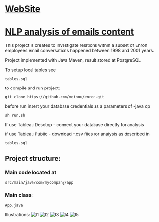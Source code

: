 # [WebSite](http://enron.s3-website-us-east-1.amazonaws.com/)

# [NLP analysis of emails content](https://github.com/meinou/email_analysis)

This project is creates to investigate relations within a subset of Enron employees email conversations happened between 1998 and 2001 years.

Project implemented with Java Maven, result stored at PostgreSQL

To setup local tables see 

`tables.sql`

to compile and run project:

`git clone https://github.com/meinou/enron.git`

before run insert your database credentials as a parameters of -java cp

`sh run.sh`

If use Tableau Desctop - connect your database directly for analysis

If use Tableau Public - download *.csv files for analysis as described in

`tables.sql`

## Project structure:

### Main code located at
`src/main/java/com/mycompany/app`

### Main class:
`App.java`

Illustrations:
![I1](https://github.com/meinou/enron/blob/master/screenshots/conversations.png)
![I2](https://github.com/meinou/enron/blob/master/screenshots/chains.png)
![I3](https://github.com/meinou/enron/blob/master/screenshots/people.png)
![I4](https://github.com/meinou/enron/blob/master/screenshots/employees.png)
![I5](https://github.com/meinou/enron/blob/master/screenshots/senders.png)
